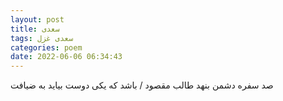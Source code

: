 ```yaml
---
layout: post
title: سعدی
tags: سعدی غزل
categories: poem
date: 2022-06-06 06:34:43
---
```


صد سفره دشمن بنهد طالب مقصود / باشد که یکی دوست بیاید به ضیافت
